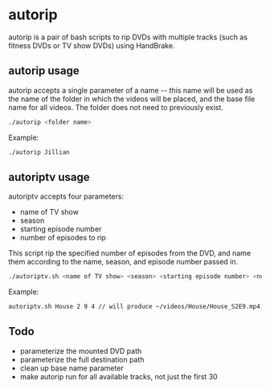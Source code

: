 

# autorip
autorip is a pair of bash scripts to rip DVDs with multiple tracks (such as fitness DVDs or TV show DVDs) using HandBrake.


## autorip usage

autorip accepts a single parameter of a name -- this name will be used as the name of the folder in which the videos will be placed, and the base file name for all videos. The folder does not need to previously exist.


```bash
./autorip <folder name>
```

Example:

```bash
./autorip Jillian
```

## autoriptv usage

autoriptv accepts four parameters:

* name of TV show
* season
* starting episode number
* number of episodes to rip

This script rip the specified number of episodes from the DVD, and name them according to the name, season, and episode number passed in.

```bash
./autoriptv.sh <name of TV show> <season> <starting episode number> <number of episodes to rip>
```

Example:

```bash
autoriptv.sh House 2 9 4 // will produce ~/videos/House/House_S2E9.mp4, etc.
```

## Todo
* parameterize the mounted DVD path
* parameterize the full destination path
* clean up base name parameter
* make autorip run for all available tracks, not just the first 30
